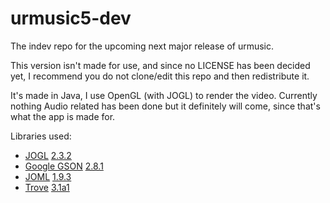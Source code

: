 # urmusic5-dev
The indev repo for the upcoming next major release of urmusic.

This version isn't made for use, and since no LICENSE has been decided yet,
I recommend you do not clone/edit this repo and then redistribute it.

It's made in Java, I use OpenGL (with JOGL) to render the video.
Currently nothing Audio related has been done but it definitely will come,
since that's what the app is made for.

Libraries used:
- [JOGL](http://jogamp.org/jogl/www) [2.3.2](http://jogamp.org/wiki/index.php/Release_2.3.2)
- [Google GSON](https://github.com/google/gson) [2.8.1](https://github.com/google/gson/releases/tag/gson-parent-2.8.1)
- [JOML](https://joml-ci.github.io/JOML) [1.9.3](https://github.com/JOML-CI/JOML/releases/tag/1.9.3)
- [Trove](https://bitbucket.org/trove4j/trove) [3.1a1](https://bitbucket.org/trove4j/trove/downloads/?tab=downloads)
